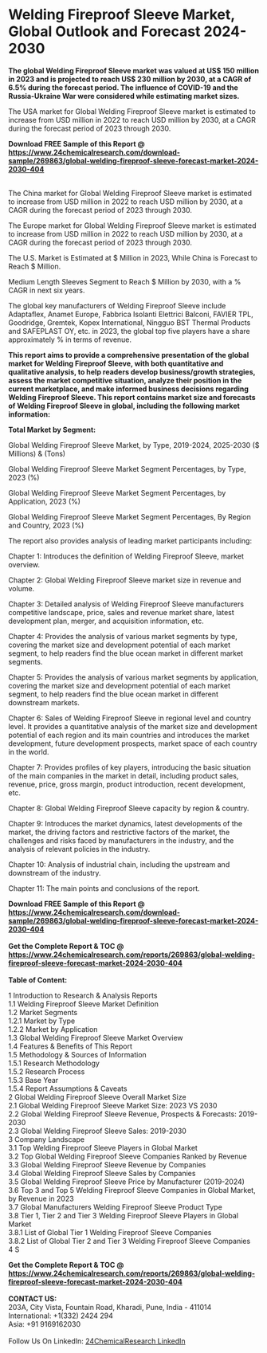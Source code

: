 <h1>Welding Fireproof Sleeve Market, Global Outlook and Forecast 2024-2030</h1><p><strong>The global Welding Fireproof Sleeve market was valued at US$ 150 million in 2023 and is projected to reach US$ 230 million by 2030, at a CAGR of 6.5% during the forecast period. The influence of COVID-19 and the Russia-Ukraine War were considered while estimating market sizes.</strong></p><p>
</p><p>The USA market for Global Welding Fireproof Sleeve market is estimated to increase from USD million in 2022 to reach USD million by 2030, at a CAGR during the forecast period of 2023 through 2030.</p><div><b>Download FREE Sample of this Report @ 
            <a href="https://www.24chemicalresearch.com/download-sample/269863/global-welding-fireproof-sleeve-forecast-market-2024-2030-404">
            https://www.24chemicalresearch.com/download-sample/269863/global-welding-fireproof-sleeve-forecast-market-2024-2030-404</a></b></div><br><p>
</p><p>The China market for Global Welding Fireproof Sleeve market is estimated to increase from USD million in 2022 to reach USD million by 2030, at a CAGR during the forecast period of 2023 through 2030.</p><p>
</p><p>The Europe market for Global Welding Fireproof Sleeve market is estimated to increase from USD million in 2022 to reach USD million by 2030, at a CAGR during the forecast period of 2023 through 2030.</p><p>
</p><p>The U.S. Market is Estimated at $ Million in 2023, While China is Forecast to Reach $ Million.</p><p>
Medium Length Sleeves Segment to Reach $ Million by 2030, with a % CAGR in next six years.</p><p>
The global key manufacturers of Welding Fireproof Sleeve include Adaptaflex, Anamet Europe, Fabbrica Isolanti Elettrici Balconi, FAVIER TPL, Goodridge, Gremtek, Kopex International, Ningguo BST Thermal Products and SAFEPLAST OY, etc. in 2023, the global top five players have a share approximately % in terms of revenue.</p><p>
<strong>This report aims to provide a comprehensive presentation of the global market for Welding Fireproof Sleeve, with both quantitative and qualitative analysis, to help readers develop business/growth strategies, assess the market competitive situation, analyze their position in the current marketplace, and make informed business decisions regarding Welding Fireproof Sleeve. This report contains market size and forecasts of Welding Fireproof Sleeve in global, including the following market information:</strong></p><p>
</p><p>
<strong>Total Market by Segment:</strong></p><p>
Global Welding Fireproof Sleeve Market, by Type, 2019-2024, 2025-2030 ($ Millions) &amp; (Tons)</p><p>
Global Welding Fireproof Sleeve Market Segment Percentages, by Type, 2023 (%)</p><p>
</p><p>
Global Welding Fireproof Sleeve Market Segment Percentages, by Application, 2023 (%)</p><p>
</p><p>
Global Welding Fireproof Sleeve Market Segment Percentages, By Region and Country, 2023 (%)</p><p>
</p><p>
The report also provides analysis of leading market participants including:</p><p>
</p><p>
</p><p>
Chapter 1: Introduces the definition of Welding Fireproof Sleeve, market overview.</p><p>
Chapter 2: Global Welding Fireproof Sleeve market size in revenue and volume.</p><p>
Chapter 3: Detailed analysis of Welding Fireproof Sleeve manufacturers competitive landscape, price, sales and revenue market share, latest development plan, merger, and acquisition information, etc.</p><p>
Chapter 4: Provides the analysis of various market segments by type, covering the market size and development potential of each market segment, to help readers find the blue ocean market in different market segments.</p><p>
Chapter 5: Provides the analysis of various market segments by application, covering the market size and development potential of each market segment, to help readers find the blue ocean market in different downstream markets.</p><p>
Chapter 6: Sales of Welding Fireproof Sleeve in regional level and country level. It provides a quantitative analysis of the market size and development potential of each region and its main countries and introduces the market development, future development prospects, market space of each country in the world.</p><p>
Chapter 7: Provides profiles of key players, introducing the basic situation of the main companies in the market in detail, including product sales, revenue, price, gross margin, product introduction, recent development, etc.</p><p>
Chapter 8: Global Welding Fireproof Sleeve capacity by region &amp; country.</p><p>
Chapter 9: Introduces the market dynamics, latest developments of the market, the driving factors and restrictive factors of the market, the challenges and risks faced by manufacturers in the industry, and the analysis of relevant policies in the industry.</p><p>
Chapter 10: Analysis of industrial chain, including the upstream and downstream of the industry.</p><p>
Chapter 11: The main points and conclusions of the report.</p><div><b>Download FREE Sample of this Report @ 
            <a href="https://www.24chemicalresearch.com/download-sample/269863/global-welding-fireproof-sleeve-forecast-market-2024-2030-404">
            https://www.24chemicalresearch.com/download-sample/269863/global-welding-fireproof-sleeve-forecast-market-2024-2030-404</a></b></div><br><div><b>Get the Complete Report & TOC @ 
            <a href="https://www.24chemicalresearch.com/reports/269863/global-welding-fireproof-sleeve-forecast-market-2024-2030-404">
            https://www.24chemicalresearch.com/reports/269863/global-welding-fireproof-sleeve-forecast-market-2024-2030-404</a></b></div><br>
            <b>Table of Content:</b><p>1 Introduction to Research & Analysis Reports<br />
    1.1 Welding Fireproof Sleeve Market Definition<br />
    1.2 Market Segments<br />
        1.2.1 Market by Type<br />
        1.2.2 Market by Application<br />
    1.3 Global Welding Fireproof Sleeve Market Overview<br />
    1.4 Features & Benefits of This Report<br />
    1.5 Methodology & Sources of Information<br />
        1.5.1 Research Methodology<br />
        1.5.2 Research Process<br />
        1.5.3 Base Year<br />
        1.5.4 Report Assumptions & Caveats<br />
2 Global Welding Fireproof Sleeve Overall Market Size<br />
    2.1 Global Welding Fireproof Sleeve Market Size: 2023 VS 2030<br />
    2.2 Global Welding Fireproof Sleeve Revenue, Prospects & Forecasts: 2019-2030<br />
    2.3 Global Welding Fireproof Sleeve Sales: 2019-2030<br />
3 Company Landscape<br />
    3.1 Top Welding Fireproof Sleeve Players in Global Market<br />
    3.2 Top Global Welding Fireproof Sleeve Companies Ranked by Revenue<br />
    3.3 Global Welding Fireproof Sleeve Revenue by Companies<br />
    3.4 Global Welding Fireproof Sleeve Sales by Companies<br />
    3.5 Global Welding Fireproof Sleeve Price by Manufacturer (2019-2024)<br />
    3.6 Top 3 and Top 5 Welding Fireproof Sleeve Companies in Global Market, by Revenue in 2023<br />
    3.7 Global Manufacturers Welding Fireproof Sleeve Product Type<br />
    3.8 Tier 1, Tier 2 and Tier 3 Welding Fireproof Sleeve Players in Global Market<br />
        3.8.1 List of Global Tier 1 Welding Fireproof Sleeve Companies<br />
        3.8.2 List of Global Tier 2 and Tier 3 Welding Fireproof Sleeve Companies<br />
4 S</p><div><b>Get the Complete Report & TOC @ 
            <a href="https://www.24chemicalresearch.com/reports/269863/global-welding-fireproof-sleeve-forecast-market-2024-2030-404">
            https://www.24chemicalresearch.com/reports/269863/global-welding-fireproof-sleeve-forecast-market-2024-2030-404</a></b></div><br><b>CONTACT US:</b><br>
            203A, City Vista, Fountain Road, Kharadi, Pune, India - 411014<br>
            International: +1(332) 2424 294<br>
            Asia: +91 9169162030 <br><br>
            Follow Us On LinkedIn: <a href="https://www.linkedin.com/company/24chemicalresearch/">24ChemicalResearch LinkedIn</a>